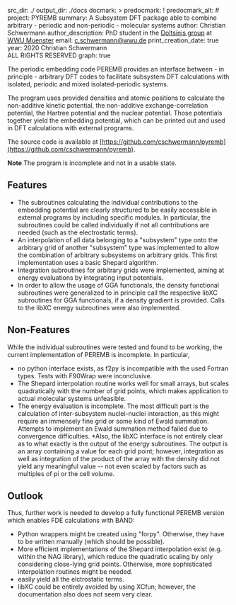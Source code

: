 src_dir: ./
output_dir: ./docs
docmark: >
predocmark: !
predocmark_alt: #
project: PYREMB
summary: A Subsystem DFT package able to combine arbitrary - periodic and non-periodic -  molecular systems
author: Christian Schwermann
author_description: PhD student in the [Doltsinis group](https://www.uni-muenster.de/Physik.FT/Forschung/agdoltsinis/index.html) at [WWU Muenster](https://www.uni-muenster.de)
email: c.schwermann@wwu.de
print_creation_date: true
year: 2020 Christian Schwermann <br/> ALL RIGHTS RESERVED
graph: true

The periodic embedding code PEREMB provides an interface between - in principle - arbitrary DFT codes to facilitate subsystem DFT calculations with isolated, periodic and mixed isolated-periodic systems.

The program uses provided densities and atomic positions to calculate the non-additive kinetic potential, the non-additive exchange-correlation potential, the Hartree potential and the nuclear potential. Those potentials together yield the embedding potential, which can be printed out and used in DFT calculations with external programs.

The source code is available at [https://github.com/cschwermann/pyremb](https://github.com/cschwermann/pyremb).

**Note** The program is incomplete and not in a usable state. 

## Features

 * The subroutines calculating the individual contributions to the embedding potential are clearly structured to be easily accessible in external programs by including specific modules. In particular, the subroutines could be called individually if not all contributions are needed (such as the electrostatic terms).
 * An interpolation of all data belonging to a "subsystem" type onto the arbitrary grid of another "subsystem" type was implemented to allow the combination of arbitrary subsystems on arbitrary grids. This first implementation uses a basic Shepard algorithm.
 * Integration subroutines for arbitrary grids were implemented, aiming at energy evaluations by integrating input potentials.
 * In order to allow the usage of GGA functionals, the density functional subroutines were generalized to in principle call the respective libXC subroutines for GGA functionals, if a density gradient is provided. Calls to the libXC energy subroutines were also implemented.    


## Non-Features

While the individual subroutines were tested and found to be working, the current implementation of PEREMB is incomplete. In particular, 

 * no python interface exists, as f2py is incompatible with the used Fortran types. Tests with F90Wrap were inconclusive.
 * The Shepard interpolation routine works well for small arrays, but scales quadratically with the number of grid points, which makes application to actual molecular systems unfeasible. 
 * The energy evaluation is incomplete. The most difficult part is the calculation of inter-subsystem nuclei-nuclei interaction, as this might require an immensely fine grid or some kind of Ewald summation. Attempts to implement an Ewald summation method failed due to convergence difficulties.
 *Also, the libXC interface is not entirely clear as to what exactly is the output of the energy subroutines. The output is an array containing a value for each grid point; however, integration as well as integration of the product of the array with the density did not yield any meaningful value -- not even scaled by factors such as multiples of pi or the cell volume.  


## Outlook 

Thus, further work is needed to develop a fully functional PEREMB version which enables FDE calculations with BAND:

 * Python wrappers might be created using "forpy". Otherwise, they have to be written manually (which should be possible).
 * More efficient implementations  of the Shepard interpolation exist  (e.g. within the NAG library), which reduce the quadratic scaling by only considering close-lying grid points. Otherwise, more sophisticated interpolation routines might be needed.
 * easily yield all the elctrostatic terms. 
 * libXC could be entirely avoided by using XCfun; however, the documentation also does not seem very clear.
